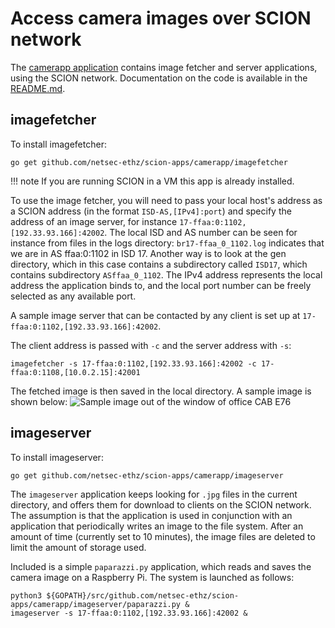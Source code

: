 
# Access camera images over SCION network

The [camerapp application](https://github.com/netsec-ethz/scion-apps/) contains image fetcher and server applications, using the SCION network. Documentation on the code is available in the [README.md](https://github.com/netsec-ethz/scion-apps/blob/master/camerapp/README.md).

## imagefetcher

To install imagefetcher:
```shell
go get github.com/netsec-ethz/scion-apps/camerapp/imagefetcher
```
!!! note
    If you are running SCION in a VM this app is already installed.

To use the image fetcher, you will need to pass your local host's address as a SCION address (in the format `ISD-AS,[IPv4]:port`) and specify the address of an image server, for instance `17-ffaa:0:1102,[192.33.93.166]:42002`. The local ISD and AS number can be seen for instance from files in the logs directory: `br17-ffaa_0_1102.log` indicates that we are in AS ffaa:0:1102 in ISD 17. Another way is to look at the gen directory, which in this case contains a subdirectory called `ISD17`, which contains subdirectory `ASffaa_0_1102`. The IPv4 address represents the local address the application binds to, and the local port number can be freely selected as any available port.

A sample image server that can be contacted by any client is set up at `17-ffaa:0:1102,[192.33.93.166]:42002`.

The client address is passed with `-c` and the server address with `-s`:
```shell
imagefetcher -s 17-ffaa:0:1102,[192.33.93.166]:42002 -c 17-ffaa:0:1108,[10.0.2.15]:42001
```

The fetched image is then saved in the local directory. A sample image is shown below:
![Sample image out of the window of office CAB E76](../images/office-20171217.jpg)

## imageserver

To install imageserver:
```shell
go get github.com/netsec-ethz/scion-apps/camerapp/imageserver
```

The `imageserver` application keeps looking for `.jpg` files in the current directory, and offers them for download to clients on the SCION network. The assumption is that the application is used in conjunction with an application that periodically writes an image to the file system. After an amount of time (currently set to 10 minutes), the image files are deleted to limit the amount of storage used.

Included is a simple `paparazzi.py` application, which reads and saves the camera image on a Raspberry Pi. The system is launched as follows:
```shell
python3 ${GOPATH}/src/github.com/netsec-ethz/scion-apps/camerapp/imageserver/paparazzi.py &
imageserver -s 17-ffaa:0:1102,[192.33.93.166]:42002 &
```

